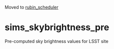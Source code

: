 Moved to [rubin_scheduler](github.com/lsst/rubin_scheduler)

# sims_skybrightness_pre
Pre-computed sky brightness values for LSST site

